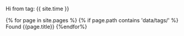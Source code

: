 ---
---

Hi from tag: {{ site.time }}

{% for page in site.pages %}
{% if page.path contains 'data/tags/' %}
Found {{page.title}}
{%endfor%}
